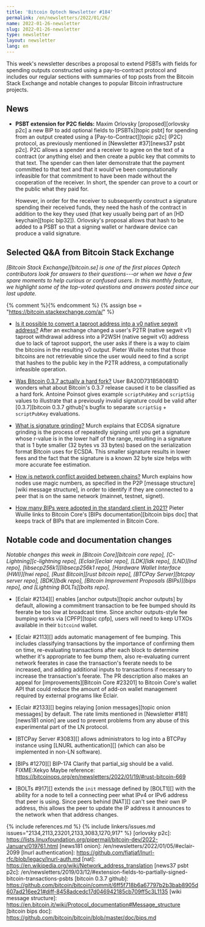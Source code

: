 ```yaml
---
title: 'Bitcoin Optech Newsletter #184'
permalink: /en/newsletters/2022/01/26/
name: 2022-01-26-newsletter
slug: 2022-01-26-newsletter
type: newsletter
layout: newsletter
lang: en
---
```

This week's newsletter describes a proposal to extend PSBTs with fields
for spending outputs constructed using a pay-to-contract protocol and
includes our regular sections with summaries of top posts from the
Bitcoin Stack Exchange and notable changes to popular Bitcoin
infrastructure projects.

## News

- **PSBT extension for P2C fields:** Maxim Orlovsky [proposed][orlovsky
  p2c] a new BIP to add optional fields to [PSBTs][topic psbt] for
  spending from an output created using a [Pay-to-Contract][topic p2c]
  (P2C) protocol, as previously mentioned in [Newsletter #37][news37
  psbt p2c].  P2C allows a spender and a receiver to agree on the text
  of a contract (or anything else) and then create a public key that
  commits to that text.  The spender can then later demonstrate that the
  payment committed to that text and that it would've been
  computationally infeasible for that commitment to have been made
  without the cooperation of the receiver.  In short, the spender can
  prove to a court or the public what they paid for.

    However, in order for the receiver to subsequently construct a
    signature spending their received funds, they need the hash of the
    contract in addition to the key they used (that key usually being
    part of an [HD keychain][topic bip32]).  Orlovsky's proposal allows
    that hash to be added to a PSBT so that a signing wallet or hardware
    device can produce a valid signature.

## Selected Q&A from Bitcoin Stack Exchange

*[Bitcoin Stack Exchange][bitcoin.se] is one of the first places Optech
contributors look for answers to their questions---or when we have a
few spare moments to help curious or confused users.  In
this monthly feature, we highlight some of the top-voted questions and
answers posted since our last update.*

{% comment %}<!-- https://bitcoin.stackexchange.com/search?tab=votes&q=created%3a1m..%20is%3aanswer -->{% endcomment %}
{% assign bse = "https://bitcoin.stackexchange.com/a/" %}

- [Is it possible to convert a taproot address into a v0 native segwit address?]({{bse}}111440)
  After an exchange changed a user's P2TR (native segwit v1) taproot withdrawal address
  into a P2WSH (native segwit v0) address due to lack of taproot support,
  the user asks if there is a way to claim the bitcoins in the resulting v0
  output. Pieter Wuille notes that those bitcoins are not retrievable since the
  user would need to find a script that hashes to the public key in the P2TR
  address, a computationally infeasible operation.

- [Was Bitcoin 0.3.7 actually a hard fork?]({{bse}}111673)
  User BA20D731B5806B1D wonders what about Bitcoin's 0.3.7 release caused it to
  be classified as a hard fork. Antoine Poinsot gives example `scriptPubKey`
  and `scriptSig` values to illustrate that a previously invalid signature could
  be valid after [0.3.7][bitcoin 0.3.7 github]'s bugfix to separate `scriptSig` +
  `scriptPubKey` evaluations.

- [What is signature grinding?]({{bse}}111660)
  Murch explains that ECDSA signature grinding is the process of repeatedly
  signing until you get a signature whose r-value is in the lower half of the
  range, resulting in a signature that is 1 byte smaller (32 bytes vs 33 bytes)
  based on the serialization format Bitcoin uses for ECSDA. This smaller signature results in lower
  fees and the fact that the signature is a known 32 byte size helps with more
  accurate fee estimation.

- [How is network conflict avoided between chains?]({{bse}}111967)
  Murch explains how nodes use magic numbers, as specified in the P2P [message
  structure][wiki message structure], in order to identify if they are
  connected to a peer that is on the same network (mainnet, testnet, signet).

- [How many BIPs were adopted in the standard client in 2021?]({{bse}}111901)
  Pieter Wuille links to Bitcoin Core's [BIPs documentation][bitcoin bips doc]
  that keeps track of BIPs that are implemented in Bitcoin Core.

## Notable code and documentation changes

*Notable changes this week in [Bitcoin Core][bitcoin core repo],
[C-Lightning][c-lightning repo], [Eclair][eclair repo], [LDK][ldk repo],
[LND][lnd repo], [libsecp256k1][libsecp256k1 repo], [Hardware Wallet
Interface (HWI)][hwi repo], [Rust Bitcoin][rust bitcoin repo], [BTCPay
Server][btcpay server repo], [BDK][bdk repo], [Bitcoin Improvement
Proposals (BIPs)][bips repo], and [Lightning BOLTs][bolts repo].*

- [Eclair #2134][] enables [anchor outputs][topic anchor outputs] by default,
  allowing a commitment transaction to be fee bumped should its feerate be too
  low at broadcast time. Since anchor outputs-style fee bumping works via
  [CPFP][topic cpfp], users will need to keep UTXOs available in their
  `bitcoind` wallet.

- [Eclair #2113][] adds automatic management of fee bumping.  This
  includes classifying transactions by the importance of confirming them
  on time, re-evaluating transactions after each block to determine
  whether it's appropriate to fee bump them, also re-evaluating current
  network feerates in case the transaction's feerate needs to be
  increased, and adding additional inputs to transactions if necessary
  to increase the transaction's feerate.  The PR description also makes
  an appeal for [improvements][Bitcoin Core #23201] to Bitcoin Core's
  wallet API that could reduce the amount of add-on wallet management
  required by external programs like Eclair.

- [Eclair #2133][] begins relaying [onion messages][topic onion
  messages] by default.  The rate limits mentioned in [Newsletter
  #181][news181 onion] are used to prevent problems from any abuse of
  this experimental part of the LN protocol.

- [BTCPay Server #3083][] allows administrators to log into a BTCPay
  instance using [LNURL authentication][] (which can also be
  implemented in non-LN software).

- [BIPs #1270][] BIP-174 Clarify that partial_sig should be a valid.  FIXME:Xekyo  Maybe reference: https://bitcoinops.org/en/newsletters/2022/01/19/#rust-bitcoin-669

- [BOLTs #917][] extends the `init` message defined by [BOLT1][] with
  the ability for a node to tell a connecting peer what IPv4 or IPv6
  address that peer is using.  Since peers behind [NAT][] can't see
  their own IP address, this allows the peer to update the IP address it
  announces to the network when that address changes.

{% include references.md %}
{% include linkers/issues.md issues="2134,2113,23201,2133,3083,1270,917" %}
[orlovsky p2c]: https://lists.linuxfoundation.org/pipermail/bitcoin-dev/2022-January/019761.html
[news181 onion]: /en/newsletters/2022/01/05/#eclair-2099
[lnurl authentication]: https://github.com/fiatjaf/lnurl-rfc/blob/legacy/lnurl-auth.md
[nat]: https://en.wikipedia.org/wiki/Network_address_translation
[news37 psbt p2c]: /en/newsletters/2019/03/12/#extension-fields-to-partially-signed-bitcoin-transactions-psbts
[bitcoin 0.3.7 github]: https://github.com/bitcoin/bitcoin/commit/6ff5f718b6a67797b2b3bab8905d607ad216ee21#diff-8458adcedc17d046942185cb709ff5c3L1135
[wiki message structure]: https://en.bitcoin.it/wiki/Protocol_documentation#Message_structure
[bitcoin bips doc]: https://github.com/bitcoin/bitcoin/blob/master/doc/bips.md
